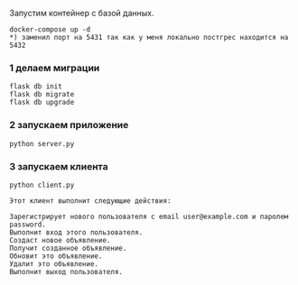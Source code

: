 Запустим контейнер с базой данных.
    
    docker-compose up -d
    *) заменил порт на 5431 так как у меня локально постгрес находится на 5432

### 1 делаем миграции

    flask db init
    flask db migrate
    flask db upgrade

### 2 запускаем приложение
    
    python server.py

### 3 запускаем клиента

    python client.py

    Этот клиент выполнит следующие действия:
    
    Зарегистрирует нового пользователя с email user@example.com и паролем password.
    Выполнит вход этого пользователя.
    Создаст новое объявление.
    Получит созданное объявление.
    Обновит это объявление.
    Удалит это объявление.
    Выполнит выход пользователя.
